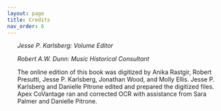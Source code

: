 ```yaml
---
layout: page
title: Credits
nav_order: 6
---
```


<ul>
<l><i>Jesse P. Karlsberg: Volume Editor</i></l>

<l><i>Robert A.W. Dunn: Music Historical Consultant</i></l>

The online edition of this book was digitized by Anika Rastgir, Robert Presutti, Jesse P. Karlsberg, Jonathan Wood, and Molly Ellis. Jesse P. Karlsberg and Danielle Pitrone edited and prepared the digitized files. Apex CoVantage ran and corrected OCR with assistance from Sara Palmer and Danielle Pitrone.

